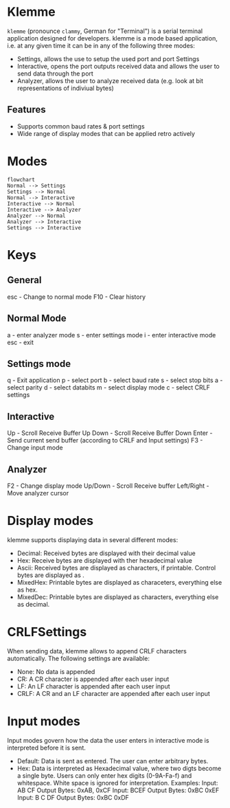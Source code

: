 # Klemme
`klemme` (pronounce `clammy`, German for "Terminal") is a serial terminal application designed
for developers. klemme is a mode based application, i.e. at any given time it can be in any of the following three modes:

* Settings, allows the use to setup the used port and port Settings
* Interactive, opens the port outputs received data and allows the user to send data through the port
* Analyzer, allows the user to analyze received data (e.g. look at bit representations of indiviual bytes)

## Features
* Supports common baud rates & port settings
* Wide range of display modes that can be applied retro actively

# Modes
```mermaid
flowchart
Normal --> Settings
Settings --> Normal
Normal --> Interactive
Interactive --> Normal
Interactive --> Analyzer
Analyzer --> Normal
Analyzer --> Interactive
Settings --> Interactive
```


# Keys
## General
esc - Change to normal mode
F10 - Clear history

## Normal Mode
a - enter analyzer mode
s - enter settings mode
i - enter interactive mode
esc - exit

## Settings mode
q - Exit application
p - select port
b - select baud rate
s - select stop bits
a - select parity
d - select databits
m - select display mode
c - select CRLF settings

## Interactive
Up - Scroll Receive Buffer Up
Down - Scroll Receive Buffer Down
Enter - Send current send buffer (according to CRLF and Input settings)
F3 - Change input mode

## Analyzer
F2 - Change display mode
Up/Down - Scroll Receive buffer
Left/Right - Move analyzer cursor

# Display modes
klemme supports displaying data in several different modes:
* Decimal: Received bytes are displayed with their decimal value
* Hex: Receive bytes are displayed with ther hexadecimal value
* Ascii: Received bytes are displayed as characters, if printable. Control bytes are displayed as <ByteName>.
* MixedHex: Printable bytes are displayed as characeters, everything else as hex.
* MixedDec: Printable bytes are displayed as characters, everything else as decimal.

# CRLFSettings
When sending data, klemme allows to append CRLF characters automatically. The following settings are available:
* None: No data is appended
* CR: A CR character is appended after each user input
* LF: An LF character is appended after each user input
* CRLF: A CR and an LF character are appended after each user input

# Input modes
Input modes govern how the data the user enters in interactive mode is interpreted before it is sent.
* Default: Data is sent as entered. The user can enter arbitrary bytes.
* Hex: Data is interpreted as Hexadecimal value, where two digts become a single byte. Users can only enter hex digits (0-9A-Fa-f) and whitespace. White space is ignored for interpretation. Examples:
    Input: AB CF  Output Bytes: 0xAB, 0xCF
    Input: BCEF Output Bytes: 0xBC 0xEF
    Input: B C DF Output Bytes: 0xBC 0xDF